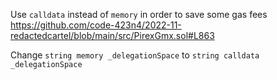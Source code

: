 Use `calldata` instead of `memory` in order to save some gas fees
https://github.com/code-423n4/2022-11-redactedcartel/blob/main/src/PirexGmx.sol#L863

Change `string memory _delegationSpace` to `string calldata _delegationSpace`